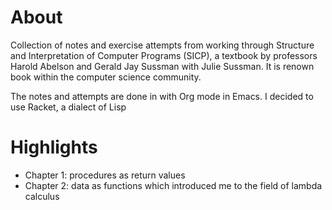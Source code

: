 # About

Collection of notes and exercise attempts from working through Structure and Interpretation of Computer Programs (SICP), a textbook by professors Harold Abelson and Gerald Jay Sussman with Julie Sussman. It is renown book within the computer science community.

The notes and attempts are done in with Org mode in Emacs.
I decided to use Racket, a dialect of Lisp

# Highlights

- Chapter 1: procedures as return values
- Chapter 2: data as functions which introduced me to the field of lambda calculus 
